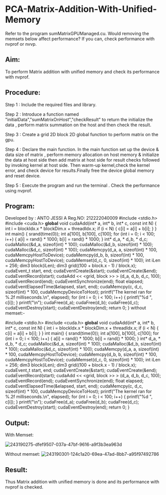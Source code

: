# PCA-Matrix-Addition-With-Unified-Memory
Refer to the program sumMatrixGPUManaged.cu. Would removing the memsets below affect 
performance? If you can, check performance with nvprof or nvvp.
## Aim:
To perform Matrix addition with unified memory and check its performance with nvprof.

## Procedure:
Step 1 : Include the required files and library.

Step 2 : Introduce a function named "initialData","sumMatrixOnHost","checkResult" to return the initialize the data , perform matrix summation on the host and then check the result.

Step 3 : Create a grid 2D block 2D global function to perform matrix on the gpu.

Step 4 : Declare the main function. In the main function set up the device & data size of matrix , perform memory allocation on host memory & initialize the data at host side then add matrix at host side for result checks followed by invoking kernel at host side. Then warm-up kernel,check the kernel error, and check device for results.Finally free the device global memory and reset device.

Step 5 : Execute the program and run the terminal . Check the performance using nvprof.

## Program:
Developed by : ANTO JESSI A
Reg.NO: 212222040009
#include <stdio.h>
#include <cuda.h>
__global__ void cudaAdd(int* a, int* b, int* c, const int N) {
    int i = blockIdx.x * blockDim.x + threadIdx.x;
    if (i < N) {
        c[i] = a[i] + b[i];
    }
}
int main() {
    srand(time(0));
    int a[100], b[100], c[100];
    for (int i = 0; i < 100; i++) {
        a[i] = rand() * 1000;
        b[i] = rand() * 1000;
    }
    int* d_a, * d_b, * d_c;
    cudaMalloc(&d_a, sizeof(int) * 100);
    cudaMalloc(&d_b, sizeof(int) * 100);
    cudaMalloc(&d_c, sizeof(int) * 100);
    cudaMemcpy(d_a, a, sizeof(int) * 100, cudaMemcpyHostToDevice);
    cudaMemcpy(d_b, b, sizeof(int) * 100, cudaMemcpyHostToDevice);
    cudaMemset(d_c, 0, sizeof(int) * 100);
    int iLen = 256;
    dim3 block(iLen);
    dim3 grid((100 + block.x - 1) / block.x);
    cudaEvent_t start, end;
    cudaEventCreate(&start);
    cudaEventCreate(&end);
    cudaEventRecord(start);
    cudaAdd << <grid, block >> > (d_a, d_b, d_c, 100);
    cudaEventRecord(end);
    cudaEventSynchronize(end);
    float elapsed;
    cudaEventElapsedTime(&elapsed, start, end);
    cudaMemcpy(c, d_c, sizeof(int) * 100, cudaMemcpyDeviceToHost);
    printf("The kernel ran for %.2f milliseconds.\n", elapsed);
    for (int i = 0; i < 100; i++) {
        printf("%d ", c[i]);
    }
    printf("\n");
    cudaFree(d_a);
    cudaFree(d_b);
    cudaFree(d_c);
    cudaEventDestroy(start);
    cudaEventDestroy(end);
    return 0;
}
without memset:-

#include <stdio.h>
#include <cuda.h>
__global__ void cudaAdd(int* a, int* b, int* c, const int N) {
    int i = blockIdx.x * blockDim.x + threadIdx.x;
    if (i < N) {
        c[i] = a[i] + b[i];
    }
}
int main() {
    srand(time(0));
    int a[100], b[100], c[100];
    for (int i = 0; i < 100; i++) {
        a[i] = rand() * 1000;
        b[i] = rand() * 1000;
    }
    int* d_a, * d_b, * d_c;
    cudaMalloc(&d_a, sizeof(int) * 100);
    cudaMalloc(&d_b, sizeof(int) * 100);
    cudaMalloc(&d_c, sizeof(int) * 100);
    cudaMemcpy(d_a, a, sizeof(int) * 100, cudaMemcpyHostToDevice);
    cudaMemcpy(d_b, b, sizeof(int) * 100, cudaMemcpyHostToDevice);
    cudaMemset(d_c, 0, sizeof(int) * 100);
    int iLen = 256;
    dim3 block(iLen);
    dim3 grid((100 + block.x - 1) / block.x);
    cudaEvent_t start, end;
    cudaEventCreate(&start);
    cudaEventCreate(&end);
    cudaEventRecord(start);
    cudaAdd << <grid, block >> > (d_a, d_b, d_c, 100);
    cudaEventRecord(end);
    cudaEventSynchronize(end);
    float elapsed;
    cudaEventElapsedTime(&elapsed, start, end);
    cudaMemcpy(c, d_c, sizeof(int) * 100, cudaMemcpyDeviceToHost);
    printf("The kernel ran for %.2f milliseconds.\n", elapsed);
    for (int i = 0; i < 100; i++) {
        printf("%d ", c[i]);
    }
    printf("\n");
    cudaFree(d_a);
    cudaFree(d_b);
    cudaFree(d_c);
    cudaEventDestroy(start);
    cudaEventDestroy(end);
    return 0;
}

## Output:
With Memset:

![243190275-dfef9507-037a-47bf-9616-a9f3b3ea963d](https://github.com/ANTOJESSI/PCA-Matrix-Addition-With-Unified-Memory/assets/119394422/70e3617e-3168-440e-8fa9-c414d3b24f5b)

Without memset:
![243190301-124c1a20-69ea-47ad-8bb7-a95f97492786](https://github.com/ANTOJESSI/PCA-Matrix-Addition-With-Unified-Memory/assets/119394422/7d427038-b5da-4046-8fec-a6a43d447de4)


## Result:
Thus Matrix addition with unified memory is done and its performance with nvprof is checked.
